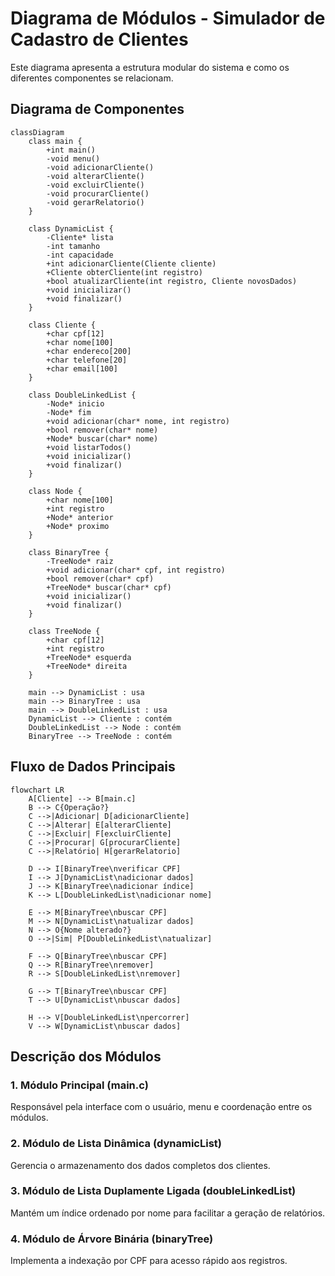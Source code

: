 # Diagrama de Módulos - Simulador de Cadastro de Clientes

Este diagrama apresenta a estrutura modular do sistema e como os diferentes componentes se relacionam.

## Diagrama de Componentes

```mermaid
classDiagram
    class main {
        +int main()
        -void menu()
        -void adicionarCliente()
        -void alterarCliente()
        -void excluirCliente()
        -void procurarCliente()
        -void gerarRelatorio()
    }

    class DynamicList {
        -Cliente* lista
        -int tamanho
        -int capacidade
        +int adicionarCliente(Cliente cliente)
        +Cliente obterCliente(int registro)
        +bool atualizarCliente(int registro, Cliente novosDados)
        +void inicializar()
        +void finalizar()
    }

    class Cliente {
        +char cpf[12]
        +char nome[100]
        +char endereco[200]
        +char telefone[20]
        +char email[100]
    }

    class DoubleLinkedList {
        -Node* inicio
        -Node* fim
        +void adicionar(char* nome, int registro)
        +bool remover(char* nome)
        +Node* buscar(char* nome)
        +void listarTodos()
        +void inicializar()
        +void finalizar()
    }

    class Node {
        +char nome[100]
        +int registro
        +Node* anterior
        +Node* proximo
    }

    class BinaryTree {
        -TreeNode* raiz
        +void adicionar(char* cpf, int registro)
        +bool remover(char* cpf)
        +TreeNode* buscar(char* cpf)
        +void inicializar()
        +void finalizar()
    }

    class TreeNode {
        +char cpf[12]
        +int registro
        +TreeNode* esquerda
        +TreeNode* direita
    }

    main --> DynamicList : usa
    main --> BinaryTree : usa
    main --> DoubleLinkedList : usa
    DynamicList --> Cliente : contém
    DoubleLinkedList --> Node : contém
    BinaryTree --> TreeNode : contém
```

## Fluxo de Dados Principais

```mermaid
flowchart LR
    A[Cliente] --> B[main.c]
    B --> C{Operação?}
    C -->|Adicionar| D[adicionarCliente]
    C -->|Alterar| E[alterarCliente]
    C -->|Excluir| F[excluirCliente]
    C -->|Procurar| G[procurarCliente]
    C -->|Relatório| H[gerarRelatorio]

    D --> I[BinaryTree\nverificar CPF]
    I --> J[DynamicList\nadicionar dados]
    J --> K[BinaryTree\nadicionar índice]
    K --> L[DoubleLinkedList\nadicionar nome]

    E --> M[BinaryTree\nbuscar CPF]
    M --> N[DynamicList\natualizar dados]
    N --> O{Nome alterado?}
    O -->|Sim| P[DoubleLinkedList\natualizar]

    F --> Q[BinaryTree\nbuscar CPF]
    Q --> R[BinaryTree\nremover]
    R --> S[DoubleLinkedList\nremover]

    G --> T[BinaryTree\nbuscar CPF]
    T --> U[DynamicList\nbuscar dados]

    H --> V[DoubleLinkedList\npercorrer]
    V --> W[DynamicList\nbuscar dados]

```

## Descrição dos Módulos

### 1. Módulo Principal (main.c)

Responsável pela interface com o usuário, menu e coordenação entre os módulos.

### 2. Módulo de Lista Dinâmica (dynamicList)

Gerencia o armazenamento dos dados completos dos clientes.

### 3. Módulo de Lista Duplamente Ligada (doubleLinkedList)

Mantém um índice ordenado por nome para facilitar a geração de relatórios.

### 4. Módulo de Árvore Binária (binaryTree)

Implementa a indexação por CPF para acesso rápido aos registros.
